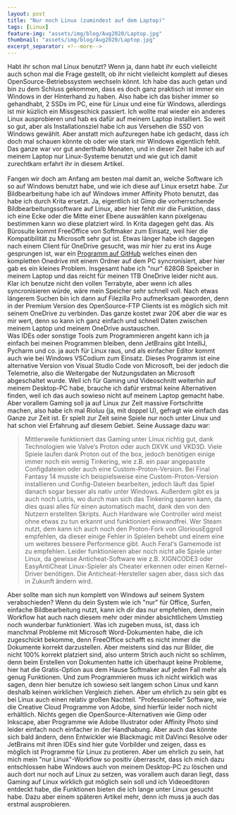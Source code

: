 ```yaml
---
layout: post
title: "Nur noch Linux (zumindest auf dem Laptop)"
tags: [Linux]
feature-img: "assets/img/blog/Aug2020/Laptop.jpg"
thumbnail: "assets/img/blog/Aug2020/Laptop.jpg"
excerpt_separator: <!--more-->
---
```


Habt ihr schon mal Linux benutzt? Wenn ja, dann habt ihr euch vielleicht auch schon mal die Frage gestellt, ob ihr nicht vielleicht komplett auf dieses OpenSource-Betriebssystem wechseln k&ouml;nnt. Ich habe das auch getan und bin zu dem Schluss gekommen, dass es doch ganz praktisch ist immer ein Windows in der Hinterhand zu haben. Also habe ich das bisher immer so gehandhabt, 2 SSDs im PC, eine f&uuml;r Linux und eine f&uuml;r Windows, allerdings ist mir k&uuml;zlich ein Missgeschick passiert. Ich wollte mal wieder ein anderes Linux ausprobieren und hab es daf&uuml;r auf meinem Laptop installiert. So weit so gut, aber als Installationsziel habe ich aus Versehen die SSD von Windows gew&auml;hlt. Aber anstatt mich aufzuregen habe ich gedacht, dass ich doch mal schauen k&ouml;nnte ob oder wie stark mir Windows eigentlich fehlt. Das ganze war vor gut anderthalb Monaten, und in dieser Zeit habe ich auf meinem Laptop nur Linux-Systeme benutzt und wie gut ich damit zurechtkam erfahrt ihr in diesem Artikel.<!--more--><br><br>
Fangen wir doch am Anfang am besten mal damit an, welche Software ich so auf Windows benutzt habe, und wie ich diese auf Linux ersetzt habe. Zur Bildbearbeitung habe ich auf Windows immer Affinity Photo benutzt, das habe ich durch Krita ersetzt. Ja, eigentlich ist Gimp die vorherrschende Bildbearbeitungssoftware auf Linux, aber hier fehlt mir die Funktion, dass ich eine Ecke oder die Mitte einer Ebene ausw&auml;hlen kann pixelgenau bestimmen kann wo diese platziert wird. In Krita dagegen geht das. Als B&uuml;rosuite kommt FreeOffice von Softmaker zum Einsatz, weil hier die Kompatibilit&auml;t zu Microsoft sehr gut ist.
Etwas l&auml;nger habe ich dagegen nach einem Client f&uuml;r OneDrive gesucht, was mir hier zu erst ins Auge gesprungen ist, war ein [Programm auf GitHub](https://github.com/skilion/onedrive) welches einen den kompletten Onedrive mit einem Ordner auf dem PC syncronisiert, aber hier gab es ein kleines Problem. Insgesamt habe ich "nur" 628GB Speicher in meinem Laptop und das reicht f&uuml;r meinen 1TB OneDrive leider nicht aus. Klar ich benutze nicht den vollen Terrabyte, aber wenn ich alles syncronisieren w&uuml;rde, w&auml;re mein Speicher sehr schnell voll. Nach etwas l&auml;ngerem Suchen bin ich dann auf Filezilla Pro aufmerksam geworden, denn in der Premium Version des OpenSource-FTP Clients ist es m&ouml;glich sich mit seinem OneDrive zu verbinden. Das ganze kostet zwar 20€ aber die war es mir wert, denn so kann ich ganz einfach und schnell Daten zwischen meinem Laptop und meinem OneDrive austauschen.<br>
Was IDEs oder sonstige Tools zum Programmieren angeht kann ich ja einfach bei meinen Programmen bleiben, denn JetBrains gibt IntelliJ, Pycharm und co. ja auch f&uuml;r Linux raus, und als einfacher Editor kommt auch wie bei Windows VSCodium zum Einsatz. Dieses Programm ist eine alternative Version von Visual Studio Code von Microsoft, bei der jedoch die Telemetrie, also die Weitergabe der Nutzungsdaten an Microsoft abgeschaltet wurde. Weil ich f&uuml;r  Gaming und Videoschnitt weiterhin auf meinem Desktop-PC habe, brauche ich daf&uuml;r erstmal keine Alternativen finden, weil ich das auch sowieso nicht auf meinem Laptop gemacht habe. Aber vorallem Gaming soll ja auf Linux zur Zeit massive Fortschritte machen, also habe ich mal Rioluu (ja, mit doppel U), gefragt wie einfach das Ganze zur Zeit ist. Er spielt zur Zeit seine Spiele nur noch unter Linux und hat schon viel Erfahrung auf diesem Gebiet. Seine Aussage dazu war:

>Mittlerweile funktioniert das Gaming unter Linux richtig gut, dank Technologien wie Valve‘s Proton oder auch DXVK und VKD3D. Viele Spiele laufen dank Proton out of the box, jedoch ben&ouml;tigen einige immer noch ein wenig Tinkering, wie z.B. ein paar angepasste Configdateien oder auch eine Custom-Proton-Version. Bei Final Fantasy 14 musste ich beispielsweise eine Custom-Proton-Version installieren und Config-Dateien bearbeiten, jedoch l&auml;uft das Spiel danach sogar besser als nativ unter Windows. Au&szlig;erdem gibt es ja auch noch Lutris, wo durch man sich das Tinkering sparen kann, da dies quasi alles f&uuml;r einen automatisch macht, dank den von den Nutzern erstellten Skripts. Auch Hardware wie Controller wird meist ohne etwas zu tun erkannt und funktioniert einwandfrei. Wer Steam nutzt, dem kann ich auch noch den Proton-Fork von GloriousEggroll empfehlen, da dieser einige Fehler in Spielen behebt und einem eine um weiteres bessere Performence gibt. Auch Feral‘s Gamemode ist zu empfehlen. Leider funktionieren aber noch nicht alle Spiele unter Linux, da gewisse Anticheat-Software wie z.B. XIGNCODE3 oder EasyAntiCheat Linux-Spieler als Cheater erkennen oder einen Kernel-Driver ben&ouml;tigen. Die Anticheat-Hersteller sagen aber, dass sich das in Zukunft &auml;ndern wird.

Aber sollte man sich nun komplett von Windows auf seinem System verabschieden? Wenn du dein System wie ich "nur" f&uuml;r Office, Surfen, einfache Bildbearbeitung nutzt, kann ich dir das nur empfehlen, denn mein Workflow hat auch nach diesem mehr oder minder absichtlichem Umstieg noch wunderbar funktioniert. Was ich zugeben muss, ist, dass ich manchmal  Probleme mit Microsoft Word-Dokumenten habe, die ich zugeschickt bekomme, denn FreeOffice schafft es nicht immer die Dokumente korrekt darzustellen. Aber meistens sind das nur Bilder, die nicht 100% korrekt platziert sind, also unterm Strich auch nicht so schlimm, denn beim Erstellen von Dokumenten hatte ich &uuml;berhaupt keine Probleme, hier hat die Gratis-Option aus dem Hause Softmaker auf jeden Fall mehr als genug Funktionen. Und zum Programmieren muss ich nicht wirklich was sagen, denn hier benutze ich sowieso seit langem schon Linux und kann deshalb keinen wirklichen Vergleich ziehen. Aber um ehrlich zu sein gibt es bei Linux auch einen relativ gro&szlig;en Nachteil. "Professionelle" Software, wie die Creative Cloud Programme von Adobe, sind hierf&uuml;r leider noch nicht erh&auml;ltlich. Nichts gegen die OpenSource-Alternativen wie Gimp oder Inkscape, aber Programme wie Adobe Illustrator oder Affinity Photo sind leider einfach noch einfacher in der Handhabung. Aber auch das k&ouml;nnte sich bald &auml;ndern, denn Entwickler wie Blackmagic mit DaVinci Resolve oder JetBrains mit ihren IDEs sind hier gute Vorbilder und zeigen, dass es m&ouml;glich ist Programme f&uuml;r Linux zu protieren.
Aber um ehrlich zu sein, hat mich mein "nur Linux"-Workflow so positiv &uuml;berrascht, dass ich mich dazu entschlossen habe Windows auch von meinem Desktop-PC zu l&ouml;schen und auch dort nur noch auf Linux zu setzen, was vorallem auch daran liegt, dass Gaming auf Linux wirklich gut m&ouml;glich sein soll und ich Videoeditoren entdeckt habe, die Funktionen bieten die ich lange unter Linux gesucht habe. Dazu aber einem sp&auml;teren Artikel mehr, denn ich muss ja auch das erstmal ausprobieren.
